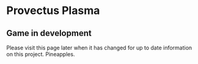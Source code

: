 # Provectus Plasma

## Game in development

Please visit this page later when it has changed for up to date information on this project. Pineapples. 

